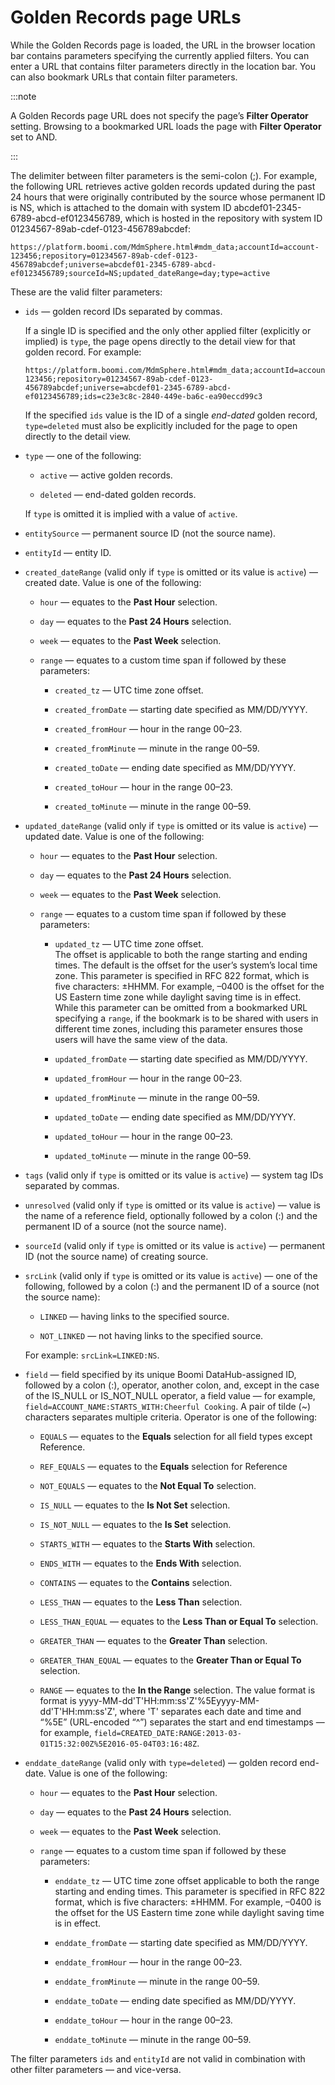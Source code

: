# Golden Records page URLs 

<head>
  <meta name="guidename" content="DataHub"/>
  <meta name="context" content="GUID-8c03e906-04df-40fe-82b0-c36a9147df39"/>
</head>


While the Golden Records page is loaded, the URL in the browser location bar contains parameters specifying the currently applied filters. You can enter a URL that contains filter parameters directly in the location bar. You can also bookmark URLs that contain filter parameters.

:::note

A Golden Records page URL does not specify the page’s **Filter Operator** setting. Browsing to a bookmarked URL loads the page with **Filter Operator** set to AND.

:::

The delimiter between filter parameters is the semi-colon (;). For example, the following URL retrieves active golden records updated during the past 24 hours that were originally contributed by the source whose permanent ID is NS, which is attached to the domain with system ID abcdef01-2345-6789-abcd-ef0123456789, which is hosted in the repository with system ID 01234567-89ab-cdef-0123-456789abcdef:

```
https://platform.boomi.com/MdmSphere.html#mdm_data;accountId=account-123456;repository=01234567-89ab-cdef-0123-456789abcdef;universe=abcdef01-2345-6789-abcd-ef0123456789;sourceId=NS;updated_dateRange=day;type=active
```

These are the valid filter parameters:

- `ids` — golden record IDs separated by commas.

  If a single ID is specified and the only other applied filter (explicitly or implied) is `type`, the page opens directly to the detail view for that golden record. For example:

  ```
  https://platform.boomi.com/MdmSphere.html#mdm_data;accountId=account-123456;repository=01234567-89ab-cdef-0123-456789abcdef;universe=abcdef01-2345-6789-abcd-ef0123456789;ids=c23e3c8c-2840-449e-ba6c-ea90eccd99c3
  ```

  If the specified `ids` value is the ID of a single *end-dated* golden record, `type=deleted` must also be explicitly included for the page to open directly to the detail view.

- `type` — one of the following:

    - `active` — active golden records.

    - `deleted` — end-dated golden records.

  If `type` is omitted it is implied with a value of `active`.

- `entitySource` — permanent source ID (not the source name).

- `entityId` — entity ID.

- `created_dateRange` (valid only if `type` is omitted or its value is `active`) — created date. Value is one of the following:

    - `hour` — equates to the **Past Hour** selection.

    - `day` — equates to the **Past 24 Hours** selection.

    - `week` — equates to the **Past Week** selection.

    - `range` — equates to a custom time span if followed by these parameters:

        - `created_tz` — UTC time zone offset.

        - `created_fromDate` — starting date specified as MM/DD/YYYY.

        - `created_fromHour` — hour in the range 00–23.

        - `created_fromMinute` — minute in the range 00–59.

        - `created_toDate` — ending date specified as MM/DD/YYYY.

        - `created_toHour` — hour in the range 00–23.

        - `created_toMinute` — minute in the range 00–59.

- `updated_dateRange` (valid only if `type` is omitted or its value is `active`) — updated date. Value is one of the following:

    - `hour` — equates to the **Past Hour** selection.

    - `day` — equates to the **Past 24 Hours** selection.

    - `week` — equates to the **Past Week** selection.

    - `range` — equates to a custom time span if followed by these parameters:

        - `updated_tz` — UTC time zone offset. <br />
        The offset is applicable to both the range starting and ending times. The default is the offset for the user’s system’s local time zone. This parameter is specified in RFC 822 format, which is five characters: ±HHMM. For example, –0400 is the offset for the US Eastern time zone while daylight saving time is in effect. While this parameter can be omitted from a bookmarked URL specifying a `range`, if the bookmark is to be shared with users in different time zones, including this parameter ensures those users will have the same view of the data. 

        - `updated_fromDate` — starting date specified as MM/DD/YYYY.

        - `updated_fromHour` — hour in the range 00–23.

        - `updated_fromMinute` — minute in the range 00–59.

        - `updated_toDate` — ending date specified as MM/DD/YYYY.

        - `updated_toHour` — hour in the range 00–23.

        - `updated_toMinute` — minute in the range 00–59.

- `tags` (valid only if `type` is omitted or its value is `active`) — system tag IDs separated by commas.

- `unresolved` (valid only if `type` is omitted or its value is `active`) — value is the name of a reference field, optionally followed by a colon (:) and the permanent ID of a source (not the source name).

- `sourceId` (valid only if `type` is omitted or its value is `active`) — permanent ID (not the source name) of creating source.

- `srcLink` (valid only if `type` is omitted or its value is `active`) — one of the following, followed by a colon (:) and the permanent ID of a source (not the source name):

    - `LINKED` — having links to the specified source.

    - `NOT_LINKED` — not having links to the specified source.

  For example: `srcLink=LINKED:NS`.

- `field` — field specified by its unique Boomi DataHub-assigned ID, followed by a colon (:), operator, another colon, and, except in the case of the IS_NULL or IS_NOT_NULL operator, a field value — for example, `field=ACCOUNT_NAME:STARTS_WITH:Cheerful Cooking`. A pair of tilde (~) characters separates multiple criteria. Operator is one of the following:

    - `EQUALS` — equates to the **Equals** selection for all field types except Reference.

    - `REF_EQUALS` — equates to the **Equals** selection for Reference

    - `NOT_EQUALS` — equates to the **Not Equal To** selection.

    - `IS_NULL` — equates to the **Is Not Set** selection.

    - `IS_NOT_NULL` — equates to the **Is Set** selection.

    - `STARTS_WITH` — equates to the **Starts With** selection.

    - `ENDS_WITH` — equates to the **Ends With** selection.

    - `CONTAINS` — equates to the **Contains** selection.

    - `LESS_THAN` — equates to the **Less Than** selection.

    - `LESS_THAN_EQUAL` — equates to the **Less Than or Equal To** selection.

    - `GREATER_THAN` — equates to the **Greater Than** selection.

    - `GREATER_THAN_EQUAL` — equates to the **Greater Than or Equal To** selection.

    - `RANGE` — equates to the **In the Range** selection. The value format is format is yyyy-MM-dd'T'HH:mm:ss'Z'%5Eyyyy-MM-dd'T'HH:mm:ss'Z', where 'T' separates each date and time and “%5E” (URL-encoded “^”) separates the start and end timestamps — for example, `field=CREATED_DATE:RANGE:2013-03-01T15:32:00Z%5E2016-05-04T03:16:48Z`.

- `enddate_dateRange` (valid only with `type=deleted`) — golden record end-date. Value is one of the following:

  - `hour` — equates to the **Past Hour** selection.

  - `day` — equates to the **Past 24 Hours** selection.

  - `week` — equates to the **Past Week** selection.

  - `range` — equates to a custom time span if followed by these parameters:

    - `enddate_tz` — UTC time zone offset applicable to both the range starting and ending times. This parameter is specified in RFC 822 format, which is five characters: ±HHMM. For example, –0400 is the offset for the US Eastern time zone while daylight saving time is in effect.

    - `enddate_fromDate` — starting date specified as MM/DD/YYYY.

    - `enddate_fromHour` — hour in the range 00–23.

    - `enddate_fromMinute` — minute in the range 00–59.

    - `enddate_toDate` — ending date specified as MM/DD/YYYY.

    - `enddate_toHour` — hour in the range 00–23.

    - `enddate_toMinute` — minute in the range 00–59.

The filter parameters `ids` and `entityId` are not valid in combination with other filter parameters — and vice-versa.